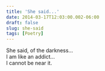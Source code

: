 ```yaml
---
title: 'She said...'
date: 2014-03-17T12:03:00.002-06:00
draft: false
slug: she-said
tags: [Poetry]
---
```


She said, of the darkness...  
I am like an addict...  
I cannot be near it.